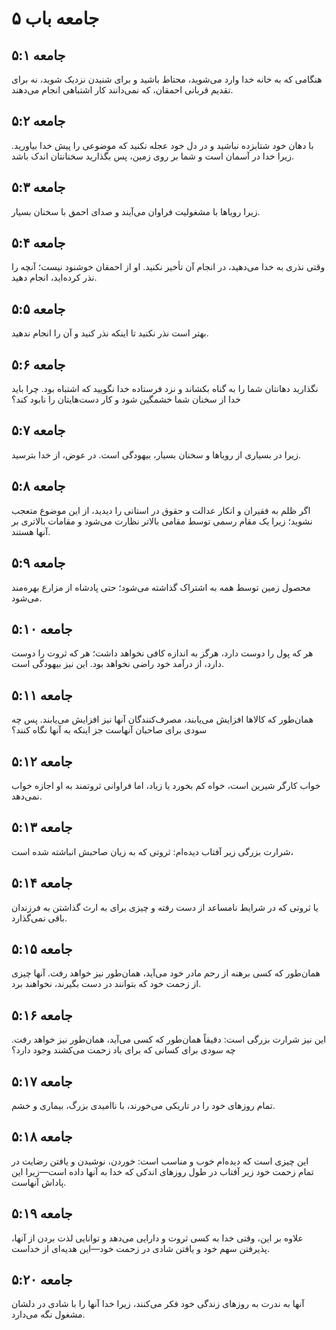 # جامعه باب ۵

## جامعه ۵:۱
هنگامی که به خانه خدا وارد می‌شوید، محتاط باشید و برای شنیدن نزدیک شوید، نه برای تقدیم قربانی احمقان، که نمی‌دانند کار اشتباهی انجام می‌دهند.

## جامعه ۵:۲
با دهان خود شتابزده نباشید و در دل خود عجله نکنید که موضوعی را پیش خدا بیاورید. زیرا خدا در آسمان است و شما بر روی زمین، پس بگذارید سخنانتان اندک باشد.

## جامعه ۵:۳
زیرا رویاها با مشغولیت فراوان می‌آیند و صدای احمق با سخنان بسیار.

## جامعه ۵:۴
وقتی نذری به خدا می‌دهید، در انجام آن تأخیر نکنید. او از احمقان خوشنود نیست؛ آنچه را نذر کرده‌اید، انجام دهید.

## جامعه ۵:۵
بهتر است نذر نکنید تا اینکه نذر کنید و آن را انجام ندهید.

## جامعه ۵:۶
نگذارید دهانتان شما را به گناه بکشاند و نزد فرستاده خدا نگویید که اشتباه بود. چرا باید خدا از سخنان شما خشمگین شود و کار دست‌هایتان را نابود کند؟

## جامعه ۵:۷
زیرا در بسیاری از رویاها و سخنان بسیار، بیهودگی است. در عوض، از خدا بترسید.

## جامعه ۵:۸
اگر ظلم به فقیران و انکار عدالت و حقوق در استانی را دیدید، از این موضوع متعجب نشوید؛ زیرا یک مقام رسمی توسط مقامی بالاتر نظارت می‌شود و مقامات بالاتری بر آنها هستند.

## جامعه ۵:۹
محصول زمین توسط همه به اشتراک گذاشته می‌شود؛ حتی پادشاه از مزارع بهره‌مند می‌شود.

## جامعه ۵:۱۰
هر که پول را دوست دارد، هرگز به اندازه کافی نخواهد داشت؛ هر که ثروت را دوست دارد، از درآمد خود راضی نخواهد بود. این نیز بیهودگی است.

## جامعه ۵:۱۱
همان‌طور که کالاها افزایش می‌یابند، مصرف‌کنندگان آنها نیز افزایش می‌یابند. پس چه سودی برای صاحبان آنهاست جز اینکه به آنها نگاه کنند؟

## جامعه ۵:۱۲
خواب کارگر شیرین است، خواه کم بخورد یا زیاد، اما فراوانی ثروتمند به او اجازه خواب نمی‌دهد.

## جامعه ۵:۱۳
شرارت بزرگی زیر آفتاب دیده‌ام: ثروتی که به زیان صاحبش انباشته شده است،

## جامعه ۵:۱۴
یا ثروتی که در شرایط نامساعد از دست رفته و چیزی برای به ارث گذاشتن به فرزندان باقی نمی‌گذارد.

## جامعه ۵:۱۵
همان‌طور که کسی برهنه از رحم مادر خود می‌آید، همان‌طور نیز خواهد رفت. آنها چیزی از زحمت خود که بتوانند در دست بگیرند، نخواهند برد.

## جامعه ۵:۱۶
این نیز شرارت بزرگی است: دقیقاً همان‌طور که کسی می‌آید، همان‌طور نیز خواهد رفت. چه سودی برای کسانی که برای باد زحمت می‌کشند وجود دارد؟

## جامعه ۵:۱۷
تمام روزهای خود را در تاریکی می‌خورند، با ناامیدی بزرگ، بیماری و خشم.

## جامعه ۵:۱۸
این چیزی است که دیده‌ام خوب و مناسب است: خوردن، نوشیدن و یافتن رضایت در تمام زحمت خود زیر آفتاب در طول روزهای اندکی که خدا به آنها داده است—زیرا این پاداش آنهاست.

## جامعه ۵:۱۹
علاوه بر این، وقتی خدا به کسی ثروت و دارایی می‌دهد و توانایی لذت بردن از آنها، پذیرفتن سهم خود و یافتن شادی در زحمت خود—این هدیه‌ای از خداست.

## جامعه ۵:۲۰
آنها به ندرت به روزهای زندگی خود فکر می‌کنند، زیرا خدا آنها را با شادی در دلشان مشغول نگه می‌دارد.
